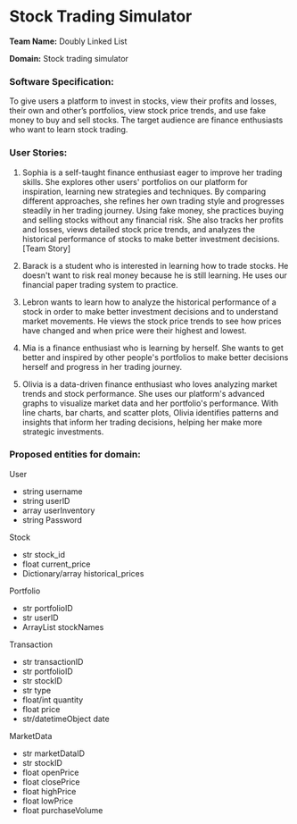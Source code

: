# Stock Trading Simulator

**Team Name:** Doubly Linked List

**Domain:** Stock trading simulator

### **Software Specification:**
To give users a platform to invest in stocks, view their profits and losses, their own and other’s portfolios, view stock price trends, and use fake money to buy and sell stocks. The target audience are finance enthusiasts who want to learn stock trading. 

### **User Stories:**
1. Sophia is a self-taught finance enthusiast eager to improve her trading skills. She explores other users' portfolios on our platform for inspiration, learning new strategies and techniques. By comparing different approaches, she refines her own trading style and progresses steadily in her trading journey. Using fake money, she practices buying and selling stocks without any financial risk. She also tracks her profits and losses, views detailed stock price trends, and analyzes the historical performance of stocks to make better investment decisions. [Team Story]

2. Barack is a student who is interested in learning how to trade stocks. He doesn't want to risk real money because he is still learning. He uses our financial paper trading system to practice.

3. Lebron wants to learn how to analyze the historical performance of a stock in order to make better investment decisions and to understand market movements. He views the stock price trends to see how prices have changed and when price were their highest and lowest.

4. Mia is a finance enthusiast who is learning by herself. She wants to get better and inspired by other people's portfolios to make better decisions herself and progress in her trading journey.

5. Olivia is a data-driven finance enthusiast who loves analyzing market trends and stock performance. She uses our platform's advanced graphs to visualize market data and her portfolio's performance. With line charts, bar charts, and scatter plots, Olivia identifies patterns and insights that inform her trading decisions, helping her make more strategic investments.

### **Proposed entities for domain:**
User
- string username
- string userID
- array userInventory
- string Password

Stock
- str stock_id
- float current_price
- Dictionary/array historical_prices

Portfolio
- str portfolioID
- str userID
- ArrayList stockNames

Transaction
- str transactionID
- str portfolioID
- str stockID
- str type
- float/int quantity
- float price
- str/datetimeObject date

MarketData
- str marketDataID
- str stockID
- float openPrice
- float closePrice
- float highPrice
- float lowPrice
- float purchaseVolume



